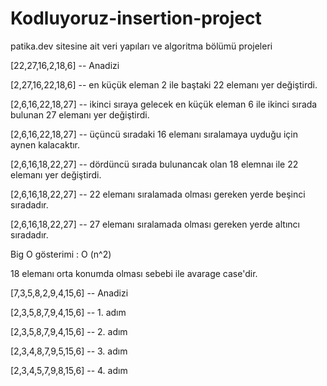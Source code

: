 # Kodluyoruz-insertion-project
patika.dev sitesine ait veri yapıları ve algoritma bölümü projeleri


[22,27,16,2,18,6] -- Anadizi

[2,27,16,22,18,6] -- en küçük eleman 2 ile baştaki 22 elemanı yer değiştirdi.

[2,6,16,22,18,27] -- ikinci sıraya gelecek en küçük eleman 6 ile ikinci sırada bulunan 27 elemanı yer değiştirdi.

[2,6,16,22,18,27] -- üçüncü sıradaki 16 elemanı sıralamaya uyduğu için aynen kalacaktır.

[2,6,16,18,22,27] -- dördüncü sırada bulunancak olan 18 elemnaı ile 22 elemanı yer değiştirdi.

[2,6,16,18,22,27] -- 22 elemanı sıralamada olması gereken yerde beşinci sıradadır.

[2,6,16,18,22,27] -- 27 elemanı sıralamada olması gereken yerde altıncı sıradadır.


Big O gösterimi : O (n^2)

18 elemanı orta konumda olması sebebi ile avarage case'dir.


[7,3,5,8,2,9,4,15,6] -- Anadizi

[2,3,5,8,7,9,4,15,6] -- 1. adım

[2,3,5,8,7,9,4,15,6] -- 2. adım

[2,3,4,8,7,9,5,15,6] -- 3. adım

[2,3,4,5,7,9,8,15,6] -- 4. adım
